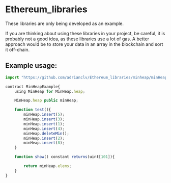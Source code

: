# Ethereum_libraries
These libraries are only being developed as an example.

If you are thinking about using these libraries in your project, be careful, it is probably not a good idea, as these libraries use a lot of gas. A better approach would be to store your data in an array in the blockchain and sort it off-chain. 


## Example usage:
```javascript
import "https://github.com/adrianclv/Ethereum_libraries/minheap/minHeap.sol";

contract MinHeapExample{
    using MinHeap for MinHeap.heap;

    MinHeap.heap public minHeap;

    function test(){
        minHeap.insert(5);
        minHeap.insert(3);
        minHeap.insert(1);
        minHeap.insert(4);
        minHeap.deleteMin();
        minHeap.insert(2);
        minHeap.insert(8);
    }

    function show() constant returns(uint[101]){

        return minHeap.elems;
    }
}
```
